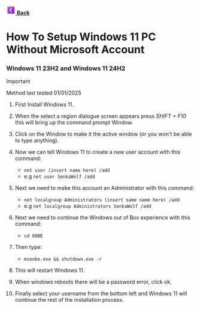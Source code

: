 **[![ ](https://github.com/senkawolf/Software-List/blob/main/media/icons/prev25.png?raw=true) Back](/README.md)**

# How To Setup Windows 11 PC Without Microsoft Account

### Windows 11 23H2 and Windows 11 24H2

> [!IMPORTANT]
> Method last tested 01/01/2025

1. First Install Windows 11.
2. When the select a region dialogue screen appears press _SHIFT + F10_ this will bring up the command prompt Window.
3. Click on the Window to make it the active window (or you won't be able to type anything).
4. Now we can tell Windows 11 to create a new user account with this command:
    - `net user (insert name here) /add`
    - e.g `net user SenkaWolf /add`
5. Next we need to make this account an Administrator with this command:
    - `net localgroup Administrators (insert same name here) /add`
    - e.g `net localgroup Administrators SenkaWolf /add`
6. Next we need to continue the Windows out of Box experience with this command:
    - `cd OOBE`
7. Then type:
    - `msoobe.exe && shutdown.exe -r`
8. This will restart Windows 11.

9. When windows reboots there will be a password error, click ok.
10. Finally select your username from the bottom left and Windows 11 will continue the rest of the installation process.
